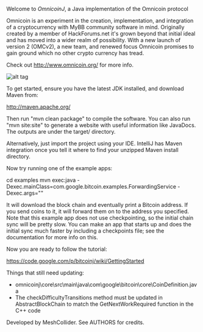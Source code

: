 Welcome to _OmnicoinJ_, a Java implementation of the Omnicoin protocol

Omnicoin is an experiment in the creation, implementation, and integration of a cryptocurrency with MyBB community software in mind. 
Originally created by a member of HackForums.net it's grown beyond that initial ideal and has moved into a wider realm of possibility. 
With a new launch of version 2 (OMCv2), a new team, and renewed focus Omnicoin promises to gain ground which no other crypto currency has tread.

Check out http://www.omnicoin.org/ for more info.

![alt tag](https://encrypted-tbn3.gstatic.com/images?q=tbn:ANd9GcT5cGH94w6MbLPaBojOdBAVmPM9pbqJm3LIn2gNd4tPKd1F8qbgmg)

To get started, ensure you have the latest JDK installed, and download Maven from:

  http://maven.apache.org/

Then run "mvn clean package" to compile the software. You can also run "mvn site:site" to generate a website with
useful information like JavaDocs. The outputs are under the target/ directory.

Alternatively, just import the project using your IDE. IntelliJ has Maven integration once you tell it where to
find your unzipped Maven install directory.

Now try running one of the example apps:

  cd examples
  mvn exec:java -Dexec.mainClass=com.google.bitcoin.examples.ForwardingService -Dexec.args="<insert a bitcoin address here>"

It will download the block chain and eventually print a Bitcoin address. If you send coins to it,
it will forward them on to the address you specified. Note that this example app does not use
checkpointing, so the initial chain sync will be pretty slow. You can make an app that starts up and
does the initial sync much faster by including a checkpoints file; see the documentation for
more info on this.

Now you are ready to follow the tutorial:

   https://code.google.com/p/bitcoinj/wiki/GettingStarted 


Things that still need updating:
* omnicoinj\core\src\main\java\com\google\bitcoin\core\CoinDefinition.java
* The checkDifficultyTransitions method must be updated in AbstractBlockChain to match the GetNextWorkRequired function in the C++ code

Developed by MeshCollider. See AUTHORS for credits.
